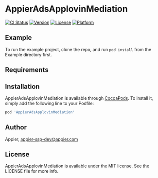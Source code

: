 # AppierAdsApplovinMediation

[![CI Status](https://img.shields.io/travis/appier-ios-bot/appier-applovin-ios-mediation.svg?style=flat)](https://travis-ci.org/appier-ios-bot/appier-applovin-ios-mediation)
[![Version](https://img.shields.io/cocoapods/v/appier-applovin-ios-mediation.svg?style=flat)](https://cocoapods.org/pods/appier-applovin-ios-mediation)
[![License](https://img.shields.io/cocoapods/l/appier-applovin-ios-mediation.svg?style=flat)](https://cocoapods.org/pods/appier-applovin-ios-mediation)
[![Platform](https://img.shields.io/cocoapods/p/appier-applovin-ios-mediation.svg?style=flat)](https://cocoapods.org/pods/appier-applovin-ios-mediation)

## Example

To run the example project, clone the repo, and run `pod install` from the Example directory first.

## Requirements

## Installation

AppierAdsApplovinMediation is available through [CocoaPods](https://cocoapods.org). To install
it, simply add the following line to your Podfile:

```ruby
pod 'AppierAdsApplovinMediation'
```

## Author

Appier, appier-ssp-dev@appier.com

## License

AppierAdsApplovinMediation is available under the MIT license. See the LICENSE file for more info.
